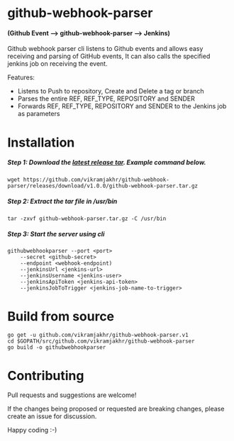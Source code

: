 # github-webhook-parser

#### (Github Event --> github-webhook-parser --> Jenkins)
Github webhook parser cli listens to Github events and allows easy receiving and parsing of GitHub events, It can also 
calls the specified jenkins job on receiving the event.

Features:

 * Listens to Push to repository, Create and Delete a tag or branch
 * Parses the entire REF, REF_TYPE, REPOSITORY and SENDER
 * Forwards REF, REF_TYPE, REPOSITORY and SENDER to the Jenkins job as parameters


# Installation
##### Step 1: Download the [latest release tar](https://github.com/vikramjakhr/github-webhook-parser/releases/latest). Example command below.
```
wget https://github.com/vikramjakhr/github-webhook-parser/releases/download/v1.0.0/github-webhook-parser.tar.gz
```

##### Step 2: Extract the tar file in /usr/bin
```
tar -zxvf github-webhook-parser.tar.gz -C /usr/bin
```

##### Step 3: Start the server using cli
```
githubwebhookparser --port <port> 
    --secret <github-secret> 
    --endpoint <webhook-endpoint)  
    --jenkinsUrl <jenkins-url> 
    --jenkinsUsername <jenkins-user> 
    --jenkinsApiToken <jenkins-api-token>
    --jenkinsJobToTrigger <jenkins-job-name-to-trigger>
```

# Build from source
```
go get -u github.com/vikramjakhr/github-webhook-parser.v1
cd $GOPATH/src/github.com/vikramjakhr/github-webhook-parser
go build -o githubwebhookparser
```

# Contributing
Pull requests and suggestions are welcome!

If the changes being proposed or requested are breaking changes, please create an issue for discussion.

Happy coding :-)